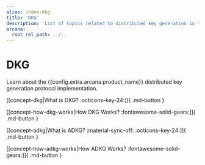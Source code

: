 ```yaml
---
alias: index-dkg
title: 'DKG'
description: 'List of topics related to distributed key generation in the Arcana Auth solution.'
arcana:
  root_rel_path: ../..
---
```


# DKG

Learn about the {{config.extra.arcana.product_name}} distributed key generation protocol implementation.

[[concept-dkg|What is DKG? :octicons-key-24:]]{ .md-button } 

[[concept-how-dkg-works|How DKG Works? :fontawesome-solid-gears:]]{ .md-button } 

[[concept-adkg|What is ADKG? :material-sync-off: :octicons-key-24:]]{ .md-button } 

[[concept-how-adkg-works|How ADKG Works? :fontawesome-solid-gears:]]{ .md-button } 


